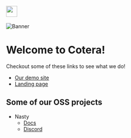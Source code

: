 <img src="https://assets-global.website-files.com/63fcb6876c125c0232d3b08b/64086c3d465a02fcace21c87_logo-long-solid_new.svg" height="30"><br/>
<br/>
![Banner](https://github.com/coterahq/nasty-assets/blob/main/cotera-banner.png?raw=true)
# Welcome to Cotera!

Checkout some of these links to see what we do!

- [Our demo site](https://demo.cotera.co)
- [Landing page](https://cotera.co)

## Some of our OSS projects
- Nasty
  - [Docs](https://getnasty.dev/)
  - [Discord](https://discord.com/channels/1215021133003235360/1215021133594890252)